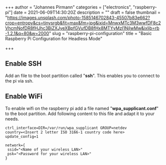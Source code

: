 +++
author = "Johannes Pirmann"
categories = ["electronics", "raspberry-pi"]
date = 2021-06-09T14:30:20Z
description = ""
draft = false
thumbnail = "https://images.unsplash.com/photo-1585146702843-45507b83e662?crop=entropy&cs=tinysrgb&fit=max&fm=jpg&ixid=MnwxMTc3M3wwfDF8c2VhcmNofDR8fHJhc3BiZXJyeXBpfGVufDB8fHx8MTYyMzI1NjIwMw&ixlib=rb-1.2.1&q=80&w=2000"
slug = "raspberry-pi-configuration"
title = "Basic Raspberry Pi Configuration for Headless Mode"

+++


## Enable SSH

Add an file to the boot partition called "**ssh**". This enables you to connect to the pi via ssh.

## Enable WiFi

To enable wifi on the raspberry pi add a file named "**wpa_supplicant.conf**" to the boot partition. Add following content to this file and adapt it to your needs.

```Shell
ctrl_interface=DIR=/var/run/wpa_supplicant GROUP=netdev
country=<Insert 2 letter ISO 3166-1 country code here>
update_config=1

network={
 ssid="<Name of your wireless LAN>"
 psk="<Password for your wireless LAN>"
}
```




